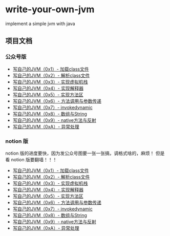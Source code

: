 # write-your-own-jvm
implement a simple jvm with java

## 项目文档

### 公众号版
- [写自己的JVM（0x1）- 加载class文件](https://mp.weixin.qq.com/s/sUrn3GisPzanGHI3Vyr3jg)
- [写自己的JVM（0x2）- 解析class文件](https://mp.weixin.qq.com/s/4TE_iai-1-oTDXdNxXBnKg)
- [写自己的JVM（0x3）- 实现虚拟机栈](https://mp.weixin.qq.com/s/q5SJA5e57-JcbFZVwt6dSQ)
- [写自己的JVM（0x4）- 实现解释器](https://mp.weixin.qq.com/s/ZxQd_qdKnUeSCVFaqmq8JQ)
- [写自己的JVM（0x5）- 实现方法区](https://mp.weixin.qq.com/s/bkPcb4hGd5XWlfjyaDMeoQ)
- [写自己的JVM（0x6）- 方法调用与参数传递](https://mp.weixin.qq.com/s/WxHYxtFlCpdUiSWPuSs9-w)
- [写自己的JVM（0x7）- invokedynamic](https://mp.weixin.qq.com/s/7jzOhnWc9Tvk3UiH4EvR0Q)
- [写自己的JVM（0x8）- 数组与String]()
- [写自己的JVM（0x9）- native方法与反射]()
- [写自己的JVM（0xA）- 异常处理]()

### notion 版
notion 版的进度要快，因为发公众号图要一张一张搞，调格式啥的，麻烦！
但是看 notion 版要翻墙！！！
- [写自己的JVM（0x1）- 加载class文件](https://lyldalek.notion.site/JVM-0x1-c142b76552cd406aad46ff0bd043eba6)
- [写自己的JVM（0x2）- 解析class文件](https://lyldalek.notion.site/JVM-0x2-d51f2a9d315d4df7904a32474bb510c5)
- [写自己的JVM（0x3）- 实现虚拟机栈](https://lyldalek.notion.site/JVM-0x3-f89913f3ef0d453a820a330e8511455a)
- [写自己的JVM（0x4）- 实现解释器](https://lyldalek.notion.site/JVM-0x4-8a7220e379794989b3cc3b52c04c7c50)
- [写自己的JVM（0x5）- 实现方法区](https://lyldalek.notion.site/JVM-0x5-196d56b78fb7402798fa8b33e6d30214)
- [写自己的JVM（0x6）- 方法调用与参数传递](https://lyldalek.notion.site/JVM-0x6-eb1c6453c16a46c6a8c5326f6ce47771?pvs=4)
- [写自己的JVM（0x7）- invokedynamic](https://lyldalek.notion.site/JVM-0x7-fa280975b6f947e3bb8077d3e1685b5b?pvs=4)
- [写自己的JVM（0x8）- 数组与String](https://lyldalek.notion.site/JVM-0x8-8b1e5b85b22a4bd0882712e76b5651db?pvs=4)
- [写自己的JVM（0x9）- native方法与反射](https://lyldalek.notion.site/JVM-0x9-12410c1df5ce4e6285720a1c588e99ce?pvs=4)
- [写自己的JVM（0xA）- 异常处理](https://lyldalek.notion.site/JVM-0xA-1d1c21d8feb04de4b81407c7aa249490?pvs=4)
